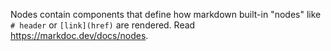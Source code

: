 Nodes contain components that define how markdown built-in "nodes" like `# header` or `[link](href)` are rendered. Read https://markdoc.dev/docs/nodes.
